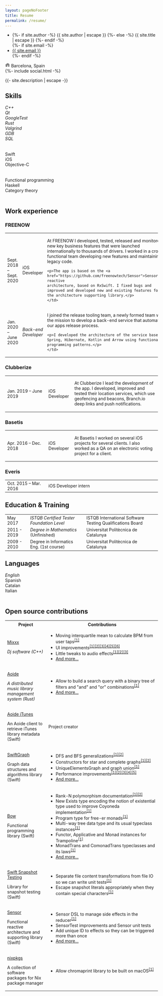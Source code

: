 ```yaml
---
layout: pageNoFooter
title: Resume
permalink: /resume/
---
```


<div class="resumeHeaderWrapper">
  <div>
    <ul class="contact-list">
      <li class="p-name">
        {%- if site.author -%}
          {{ site.author | escape }}
        {%- else -%}
          {{ site.title | escape }}
        {%- endif -%}
        </li>
        {%- if site.email -%}
        <li><a class="u-email" href="mailto:{{ site.email }}">{{ site.email }}</a></li>
        {%- endif -%}
    </ul>
    <div class="location">
      <img src="/assets/images/Home_Icon.svg" alt="home icon" width="16" height="16"/>
      Barcelona, Spain
    </div>
    {%- include social.html -%}
  </div>
  <p>{{- site.description | escape -}}</p>
</div>

## Skills

<div class="autoTable3">
  <div class="skill">
    <span><em>C++</em></span>
    <div class="meter">
      <span style="width: 50%"/>
    </div>
  </div>
  <div class="skill">
    <span><em>Qt</em></span>
    <div class="meter">
      <span style="width: 50%"/>
    </div>
  </div>
  <div class="skill">
    <span><em>GoogleTest</em></span>
    <div class="meter">
      <span style="width: 50%"/>
    </div>
  </div>
  <div class="skill">
    <span><em>Rust</em></span>
    <div class="meter">
      <span style="width: 50%"/>
    </div>
  </div>
  <div class="skill">
    <span><em>Valgrind</em></span>
    <div class="meter">
      <span style="width: 25%"/>
    </div>
  </div>
  <div class="skill">
    <span><em>GDB</em></span>
    <div class="meter">
      <span style="width: 25%"/>
    </div>
  </div>
  <div class="skill">
    <span><em>SQL</em></span>
    <div class="meter">
      <span style="width: 50%"/>
    </div>
  </div>
</div>
<br>
<br>
<div class="autoTable3">
  <div class="skill">
    <span>Swift</span>
    <div class="meter">
      <span style="width: 100%"/>
    </div>
  </div>
  <div class="skill">
    <span>iOS</span>
    <div class="meter">
      <span style="width: 100%"/>
    </div>
  </div>
  <div class="skill">
    <span>Objective-C</span>
    <div class="meter">
      <span style="width: 100%"/>
    </div>
  </div>
</div>
<br>
<br>
<div class="autoTable3">
  <div class="skill">
    <span>Functional programming</span>
    <div class="meter">
      <span style="width: 50%"/>
    </div>
  </div>
  <div class="skill">
    <span>Haskell</span>
    <div class="meter">
      <span style="width: 25%"/>
    </div>
  </div>
  <div class="skill">
    <span>Category theory</span>
    <div class="meter">
      <span style="width: 25%"/>
    </div>
  </div>
</div>
<br>

## Work experience

### FREENOW

 <table class="innerBorderTable">
  <col width="27%">
  <col width="17%">
  <tr>
    <td>Sept. 2018 – Sept. 2020</td>
    <td class="role">iOS Developer</td>
    <td><p>At FREENOW I developed, tested, released and monitored new key business features that were launched internationally to thousands of drivers.
    I worked in a cross functional team developing new features and maintaining legacy code.</p>
    
    <p>The app is based on the <a href="https://github.com/freenowtech/Sensor">Sensor</a> reactive
    architecture, based on RxSwift. I fixed bugs and improved and developed new and existing features for the architecture supporting library.</p>
    </td>
  </tr>
  <tr>
    <td>Jan. 2020 – June 2020</td>
    <td><em>Back-end Developer</em></td>
    <td><p>I joined the release tooling team, a newly formed team with the mission to
    develop a back-end service that automates our apps release process.</p>

    <p>I developed the architecture of the service based on Spring, Hibernate, Kotlin and Arrow using functional programming patterns.</p>
    </td>
  </tr>
</table>

### Clubberize

 <table class="innerBorderTable">
  <col width="27%">
  <col width="17%">
  <tr>
    <td>Jan. 2019 – June 2019</td>
    <td>iOS Developer</td>
    <td><p>At Clubberize I lead the development of the app. I developed, improved and tested their location services,
     which use geofencing and beacons, Branch.io deep links
      and push notifications.</p></td>
  </tr>
</table>

### Basetis

 <table class="innerBorderTable">
  <col width="27%">
  <col width="17%">
  <tr>
    <td>Apr. 2016 – Dec. 2018</td>
    <td>iOS Developer</td>
    <td><p>At Basetis I worked on several iOS projects for several clients.
    I also worked as a QA on an electronic voting project for a client.</p></td>
  </tr>
</table>

### Everis

 <table class="innerBorderTable">
  <col width="27%">
  <tr>
    <td>Oct. 2015 – Mar. 2016</td>
    <td>iOS Developer intern</td>
  </tr>
</table>

## Education & Training

 <table class="innerBorderTable">
  <tr>
    <td>May 2017</td>
    <td><em>ISTQB Certified Tester Foundation Level</em></td>
    <td>ISTQB International Software Testing Qualifications Board</td>
  </tr>
  <tr>
    <td>2011 - 2019</td>
    <td><em>Degree in Mathematics</em> (Unfinished)</td>
    <td>Universitat Politècnica de Catalunya</td>
  </tr>
  <tr>
    <td>2009 - 2010</td>
    <td>Degree in Informatics Eng. (1st course)</td>
    <td>Universitat Politècnica de Catalunya</td>
  </tr>
</table>

## Languages

<div class="autoTable3">
  <div>
    <span><em>English</em></span>
    <div class="meter">
      <span style="width: 80%"/>
    </div>
  </div>
  <div>
    <span>Spanish</span>
    <div class="meter">
      <span style="width: 100%"/>
    </div>
  </div>
  <div>
    <span>Catalan</span>
    <div class="meter">
      <span style="width: 100%"/>
    </div>
  </div>
  <div>
    <span>Italian</span>
    <div class="meter">
      <span style="width: 10%"/>
    </div>
  </div>
</div>
<br>

## Open source contributions

 <table class="innerBorderTable">
  <col width="27%">
  <tr>
    <th>
      Project
    </th>
    <th>
      Contributions
    </th>
  </tr>
  <tr>
    <td>
      <p><a href="https://www.mixxx.org">Mixxx</a></p>
      <p><em>Dj software (C++)</em></p>
    </td>
    <td>
      <ul>
      <li>Moving interquartile mean to calculate BPM from user taps<sup><a href="https://github.com/mixxxdj/mixxx/pull/450">[1]</a></sup></li>
      <li>UI improvements<sup><a href="https://github.com/mixxxdj/mixxx/pull/917">[1]</a><a href="https://github.com/mixxxdj/mixxx/pull/682">[2]</a><a href="https://github.com/mixxxdj/mixxx/pull/678">[3]</a><a href="https://github.com/mixxxdj/mixxx/pull/674">[4]</a><a href="https://github.com/mixxxdj/mixxx/pull/668">[5]</a><a href="https://github.com/mixxxdj/mixxx/pull/666/">[6]</a></sup></li>
      <li>Little tweaks to audio effects<sup><a href="https://github.com/mixxxdj/mixxx/pull/1502">[1]</a><a href="https://github.com/mixxxdj/mixxx/pull/733">[2]</a><a href="https://github.com/mixxxdj/mixxx/pull/1260">[3]</a></sup></li>
      <li><a href="https://github.com/mixxxdj/mixxx/pulls?q=is%3Apr+author%3Aferranpujolcamins">And more...</a></li>
      </ul>
    </td>
  </tr>
  <tr>
    <td>
      <p><a href="https://gitlab.com/uklotzde/aoide-rs/">Aoide</a></p>
      <p><em>A distributed music library management system (Rust)</em></p>
    </td>
    <td>
      <ul>
      <li>Allow to build a search query with a binary tree of filters and "and" and "or" combinations<sup><a href="https://gitlab.com/uklotzde/aoide-rs/-/commit/30027b8d0f546a9161a2277149b356892a3e3104">[1]</a></sup></li>
      <li><a href="https://gitlab.com/uklotzde/aoide-rs/-/commits/development?author=Ferran%20Pujol%20Camins">And more...</a></li>
      </ul>
    </td>
  </tr>
  <tr>
    <td>
      <p><a href="https://github.com/ferranpujolcamins/aoide-iTunes">Aoide iTunes</a></p>
      <p>An Aoide client to retrieve iTunes library metadata (Swift)</p>
    </td>
    <td>
      Project creator
    </td>
  </tr>
  <tr>
    <td>
      <p><a href="https://github.com/davecom/SwiftGraph">SwiftGraph</a></p>
      <p>Graph data structures and algorithms library (Swift)</p>
    </td>
    <td>
      <ul>
      <li>DFS and BFS generalizations<sup><a href="https://github.com/davecom/SwiftGraph/pull/58">[1]</a><a href="https://github.com/davecom/SwiftGraph/pull/57">[2]</a></sup></li>
      <li>Constructors for star and complete graphs<sup><a href="https://github.com/davecom/SwiftGraph/pull/46">[1]</a><a href="https://github.com/davecom/SwiftGraph/pull/47">[2]</a></sup></li>
      <li>UniqueElementsGraph and graph union<sup><a href="https://github.com/davecom/SwiftGraph/pull/40">[1]</a></sup></li>
      <li>Performance improvements<sup><a href="https://github.com/davecom/SwiftGraph/pull/56">[1]</a><a href="https://github.com/davecom/SwiftGraph/pull/53">[2]</a><a href="https://github.com/davecom/SwiftGraph/pull/52">[3]</a><a href="https://github.com/davecom/SwiftGraph/pull/51">[4]</a><a href="https://github.com/davecom/SwiftGraph/pull/49">[5]</a></sup></li>
      <li><a href="https://github.com/davecom/SwiftGraph/pulls?q=+is%3Apr+author%3Aferranpujolcamins+">And more...</a></li>
      </ul>
    </td>
  </tr>
  <tr>
    <td>
      <p><a href="https://bow-swift.io/">Bow</a></p>
      <p>Functional programming library (Swift)</p>
    </td>
    <td>
      <ul>
      <li>Rank-N polymorphism documentation<sup><a href="https://bow-swift.io/docs/fp-concepts/rank-n-polymorphism/">[1]</a><a href="https://github.com/bow-swift/bow/pull/622">[2]</a></sup></li>
      <li>New Exists type encoding the notion of existential type used to improve Coyoneda implementation<sup><a href="https://github.com/bow-swift/bow/pull/623">[1]</a></sup></li>
      <li>Program type for free-er monads<sup><a href="https://github.com/bow-swift/bow/pull/634">[1]</a></sup></li>
      <li>Multi-way tree data type and its usual typeclass instances<sup><a href="https://github.com/bow-swift/bow/pull/626">[1]</a></sup></li>
      <li>Functor, Applicative and Monad instances for Trampoline<sup><a href="https://github.com/bow-swift/bow/pull/636">[1]</a></sup></li>
      <li>MonadTrans and ComonadTrans typeclasses and its laws<sup><a href="https://github.com/bow-swift/bow/pull/645">[1]</a></sup></li>
      <li><a href="https://github.com/bow-swift/bow/pulls?q=+is%3Apr+author%3Aferranpujolcamins+">And more...</a></li>
      </ul>
    </td>
  </tr>
  <tr>
    <td>
      <p><a href="https://github.com/pointfreeco/swift-snapshot-testing/">Swift Snapshot Testing</a></p>
      <p>Library for snapshot testing (Swift)</p>
    </td>
    <td>
      <ul>
      <li>Separate file content transformations from file IO so we can write unit tests<sup><a href="https://github.com/pointfreeco/swift-snapshot-testing/pull/232">[1]</a></sup></li>
      <li>Escape snapshot literals appropriately when they contain special characters<sup><a href="https://github.com/pointfreeco/swift-snapshot-testing/pull/231">[1]</a></sup></li>
      </ul>
    </td>
  </tr>
  <tr>
    <td>
      <p><a href="https://github.com/freenowtech/Sensor">Sensor</a></p>
      <p>Functional reactive architecture and supporting library (Swift)</p>
    </td>
    <td>
      <ul>
      <li>Sensor DSL to manage side effects in the reducer<sup><a href="https://github.com/freenowtech/Sensor/commits/0.2.0">[1]</a></sup></li>
      <li>SensorTest improvements and Sensor unit tests</li>
      <li>Add unique ID to effects so they can be triggered more than once</li>
      <li><a href="https://github.com/freenowtech/Sensor/commits/master">And more...</a></li>
      </ul>
    </td>
  </tr>
  <tr>
    <td>
      <p><a href="https://github.com/NixOS/nixpkgs">nixpkgs</a></p>
      <p>A collection of software packages for Nix package manager</p>
    </td>
    <td>
      <ul>
      <li>Allow chromaprint library to be built on macOS<sup><a href="https://github.com/NixOS/nixpkgs/pull/98057">[1]</a></sup></li>
      </ul>
    </td>
  </tr>
</table>